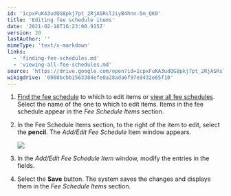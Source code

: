 ```yaml
---
id: '1cpxFuKA3udQG8pkj7pt_2RjASRslJiyB4hnn-5m_QK0'
title: 'Editing fee schedule items'
date: '2021-02-18T16:23:00.915Z'
version: 20
lastAuthor: ''
mimeType: 'text/x-markdown'
links:
  - 'finding-fee-schedules.md'
  - 'viewing-all-fee-schedules.md'
source: 'https://drive.google.com/open?id=1cpxFuKA3udQG8pkj7pt_2RjASRslJiyB4hnn-5m_QK0'
wikigdrive: '0008bcbb1563384efe0a28ada6f97e9432e65f10'
---
```

1. [Find the fee schedule](finding-fee-schedules.md) to which to edit items or [view all fee schedules](viewing-all-fee-schedules.md). Select the name of the one to which to edit items. Items in the fee schedule appear in the <em>Fee Schedule Items</em> section.
2. In the Fee Schedule Items section, to the right of the item to edit, select the <strong>pencil</strong>. The <em>Add/Edit Fee Schedule</em> Item window appears.

    ![](../editing-fee-schedule-items.assets/0674f2209233adcd24a0542da904c632.png)
3. In the <em>Add/Edit Fee Schedule Item</em> window, modify the entries in the fields.
4. Select the <strong>Save</strong> button. The system saves the changes and displays them in the <em>Fee Schedule Items</em> section.
